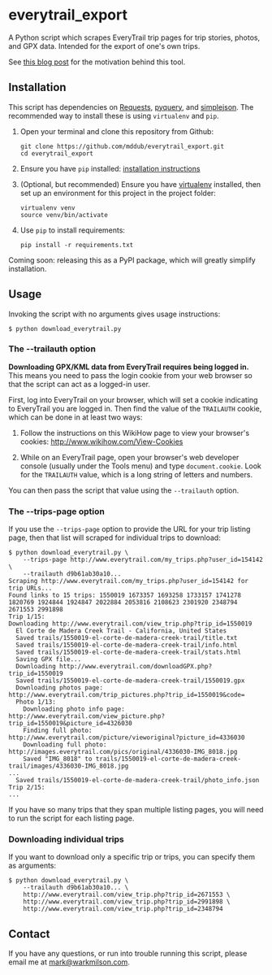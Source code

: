 # everytrail_export

A Python script which scrapes EveryTrail trip pages for trip stories, photos, and GPX data. Intended for the export of one's own trips.

See [this blog post][blog-post] for the motivation behind this tool.

## Installation

This script has dependencies on [Requests][requests], [pyquery][pyquery], and [simplejson][simplejson]. The recommended way to install these is using `virtualenv` and `pip`.

1. Open your terminal and clone this repository from Github:

    ```
    git clone https://github.com/mddub/everytrail_export.git
    cd everytrail_export
    ```

2. Ensure you have `pip` installed: [installation instructions][install-pip]

3. (Optional, but recommended) Ensure you have [virtualenv][virtualenv] installed, then set up an environment for this project in the project folder:

    ```
    virtualenv venv
    source venv/bin/activate
    ```

4. Use `pip` to install requirements:

    ```
    pip install -r requirements.txt
    ```

Coming soon: releasing this as a PyPI package, which will greatly simplify installation.

## Usage

Invoking the script with no arguments gives usage instructions:

```
$ python download_everytrail.py
```

### The --trailauth option

**Downloading GPX/KML data from EveryTrail requires being logged in.** This means you need to pass the login cookie from your web browser so that the script can act as a logged-in user.

First, log into EveryTrail on your browser, which will set a cookie indicating to EveryTrail you are logged in. Then find the value of the `TRAILAUTH` cookie, which can be done in at least two ways:

1. Follow the instructions on this WikiHow page to view your browser's cookies: http://www.wikihow.com/View-Cookies

2. While on an EveryTrail page, open your browser's web developer console (usually under the Tools menu) and type `document.cookie`. Look for the `TRAILAUTH` value, which is a long string of letters and numbers.

You can then pass the script that value using the `--trailauth` option.

### The --trips-page option

If you use the `--trips-page` option to provide the URL for your trip listing page, then that list will scraped for individual trips to download:

```
$ python download_everytrail.py \
    --trips-page http://www.everytrail.com/my_trips.php?user_id=154142 \
    --trailauth d9b61ab30a10...
Scraping http://www.everytrail.com/my_trips.php?user_id=154142 for trip URLs...
Found links to 15 trips: 1550019 1673357 1693258 1733157 1741278 1820769 1924844 1924847 2022884 2053816 2108623 2301920 2348794 2671553 2991898
Trip 1/15:
Downloading http://www.everytrail.com/view_trip.php?trip_id=1550019
  El Corte de Madera Creek Trail - California, United States
  Saved trails/1550019-el-corte-de-madera-creek-trail/title.txt
  Saved trails/1550019-el-corte-de-madera-creek-trail/info.html
  Saved trails/1550019-el-corte-de-madera-creek-trail/stats.html
  Saving GPX file...
  Downloading http://www.everytrail.com/downloadGPX.php?trip_id=1550019
  Saved trails/1550019-el-corte-de-madera-creek-trail/1550019.gpx
  Downloading photos page: http://www.everytrail.com/trip_pictures.php?trip_id=1550019&code=
  Photo 1/13:
    Downloading photo info page: http://www.everytrail.com/view_picture.php?trip_id=1550019&picture_id=4326030
    Finding full photo: http://www.everytrail.com/picture/vieworiginal?picture_id=4336030
    Downloading full photo: http://images.everytrail.com/pics/original/4336030-IMG_8018.jpg
    Saved "IMG_8018" to trails/1550019-el-corte-de-madera-creek-trail/images/4336030-IMG_8018.jpg
...
  Saved trails/1550019-el-corte-de-madera-creek-trail/photo_info.json
Trip 2/15:
...
```

If you have so many trips that they span multiple listing pages, you will need to run the script for each listing page.

### Downloading individual trips

If you want to download only a specific trip or trips, you can specify them as arguments:

```
$ python download_everytrail.py \
    --trailauth d9b61ab30a10... \
    http://www.everytrail.com/view_trip.php?trip_id=2671553 \
    http://www.everytrail.com/view_trip.php?trip_id=2991898 \
    http://www.everytrail.com/view_trip.php?trip_id=2348794
```

## Contact

If you have any questions, or run into trouble running this script, please email me at mark@warkmilson.com.

[requests]:     http://docs.python-requests.org/en/latest/
[pyquery]:      https://pypi.python.org/pypi/pyquery/
[simplejson]:   https://pypi.python.org/pypi/simplejson/
[install-pip]:  https://pip.pypa.io/en/latest/installing.html
[virtualenv]:   http://docs.python-guide.org/en/latest/dev/virtualenvs/
[blog-post]:    http://warkmilson.com/2015/03/20/exporting-from-everytrail.html

